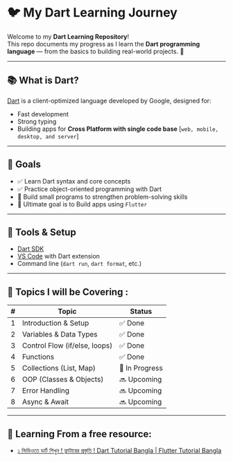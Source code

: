# 🐦 My Dart Learning Journey

Welcome to my **Dart Learning Repository**!  
This repo documents my progress as I learn the **Dart programming language** — from the basics to building real-world projects. 🚀

---

## 📚 What is Dart?

[Dart](https://dart.dev) is a client-optimized language developed by Google, designed for:
- Fast development
- Strong typing
- Building apps for **Cross Platform with single code base** [```web, mobile, desktop, and server```]

---

## 🧠 Goals

- ✅ Learn Dart syntax and core concepts  
- ✅ Practice object-oriented programming with Dart  
- 🧪 Build small programs to strengthen problem-solving skills  
- 🚧 Ultimate goal is to Build apps using ```Flutter```

---

## 🧰 Tools & Setup

- [Dart SDK](https://dart.dev/get-dart)  
- [VS Code](https://code.visualstudio.com/) with Dart extension  
- Command line (`dart run`, `dart format`, etc.)

---

## 📝 Topics I will be Covering :

| #  | Topic                       | Status |
|----|-----------------------------|--------|
| 1  | Introduction & Setup        | ✅ Done |
| 2  | Variables & Data Types      | ✅ Done |
| 3  | Control Flow (if/else, loops)| ✅ Done |
| 4  | Functions                   | ✅ Done |
| 5  | Collections (List, Map)     | 🚧 In Progress |
| 6  | OOP (Classes & Objects)     | 🔜 Upcoming |
| 7  | Error Handling              | 🔜 Upcoming |
| 8  | Async & Await               | 🔜 Upcoming |

---

## 📂 Learning From a free resource:

- [১ ভিডিওতে ডার্ট শিখুন ! ফ্লাটারের প্রস্তুতি ! Dart Tutorial Bangla | Flutter Tutorial Bangla](https://youtu.be/_8Q5cwfvi64?si=ubxJ1fSLd4fp2Zh_)




